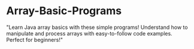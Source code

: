 # Array-Basic-Programs
"Learn Java array basics with these simple programs! Understand how to manipulate and process arrays with easy-to-follow code examples. Perfect for beginners!"
